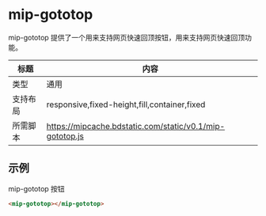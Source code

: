 # mip-gototop

mip-gototop 提供了一个用来支持网页快速回顶按钮，用来支持网页快速回顶功能。

标题|内容
----|----
类型|通用
支持布局|responsive,fixed-height,fill,container,fixed
所需脚本|https://mipcache.bdstatic.com/static/v0.1/mip-gototop.js

## 示例

mip-gototop 按钮

```html
<mip-gototop></mip-gototop>
```
